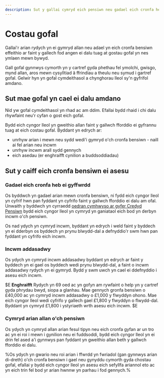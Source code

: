 ```yaml
---
description: Sut y gallai cymryd eich pensiwn neu gadael eich cronfa heb ei gyffwrdd effeithio ar faint fydd yn rhaid i chi ei dalu am ofal.
---
```


# Costau gofal
 
Gallai'r arian rydych yn ei gymryd allan neu adael yn eich cronfa bensiwn effeithio ar faint y gallech fod angen ei dalu tuag at gostau gofal yn nes ymlaen mewn bywyd.

Gall gofal gynnwys cymorth yn y cartref gyda phethau fel ymolchi, gwisgo, mynd allan, aros mewn cysylltiad â ffrindiau a theulu neu symud i gartref gofal. Gelwir hyn yn gofal cymdeithasol a chynghorau lleol sy'n gyfrifol amdano.

## Sut mae gofal yn cael ei dalu amdano

Nid yw gofal cymdeithasol yn rhad ac am ddim. Efallai bydd rhaid i chi dalu rhywfaint neu'r cyfan o gost eich gofal.

Bydd eich cyngor lleol yn gweithio allan faint y gallwch fforddio ei gyfrannu tuag at eich costau gofal. Byddant yn edrych ar:

- unrhyw arian i mewn neu sydd wedi'i gymryd o'ch cronfa bensiwn - naill ai fel arian neu incwm
- unrhyw incwm arall sydd gennych
- eich asedau (er enghraifft cynilion a buddsoddiadau)

## Sut y caiff eich cronfa bensiwn ei asesu

### Gadael eich cronfa heb ei gyffwrdd

Os byddwch yn gadael arian mewn cronfa bensiwn, ni fydd eich cyngor lleol yn cyfrif hwn pan fyddant yn cyfrifo faint y gallwch fforddio ei dalu am ofal. Unwaith y byddwch yn cyrraedd [oedran cymhwyso ar gyfer Credyd Pensiwn](https://www.gov.uk/calculate-state-pension) bydd eich cyngor lleol yn cymryd yn ganiataol eich bod yn derbyn incwm o'ch pensiwn.

Os nad ydych yn cymryd incwm, byddant yn edrych i weld faint y byddech yn ei dderbyn os byddech yn prynu blwydd-dal a defnyddio'r swm hwn pan fyddant yn cyfrifo eich incwm.

### Incwm addasadwy

Os ydych yn cymryd incwm addasadwy byddant yn edrych ar faint y byddech yn ei gael os byddech wedi prynu blwydd-dal, a faint o incwm addasadwy rydych yn ei gymryd. Bydd y swm uwch yn cael ei ddefnyddio i asesu eich incwm.

$E
**Enghraifft**
Rydych yn 69 oed ac yn gofyn am rywfaint o help yn y cartref gyda phrydau bwyd, siopa a glanhau. Mae gennych gronfa bensiwn o £40,000 ac yn cymryd incwm addasadwy o £1,000 y flwyddyn ohono. Mae eich cyngor lleol wedi cyfrifo y gallech gael £1,800 y flwyddyn o flwydd-dal. Byddant yn cymryd £1,800 i ystyriaeth wrth asesu eich incwm.
$E

### Cymryd arian allan o'ch pensiwn

Os ydych yn cymryd allan arian fesul tipyn neu eich cronfa gyfan ar un tro ac yn ei roi i mewn i gynilion neu ei fuddsoddi, bydd eich cyngor lleol yn ei drin fel ased a'i gynnwys pan fyddant yn gweithio allan beth y gallwch fforddio ei dalu.

%Os ydych yn gwario neu roi arian i ffwrdd yn fwriadol (gan gynnwys arian di-dreth) o'ch cronfa bensiwn i gael neu gynyddu cymorth gyda chostau gofal, efallai y bydd eich cyngor lleol yn asesu eich sefyllfa ariannol eto ac yn eich trin fel bod yr arian hwnnw yn parhau i fod gennych.%
